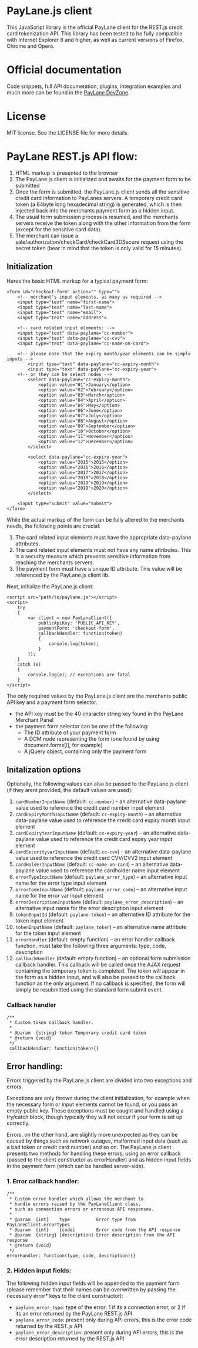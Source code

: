 # PayLane.js client
This JavaScript library is the official PayLane client for the REST.js credit card tokenization API. This library has been tested to be fully compatible with Internet Explorer 8 and higher, as well as current versions of Firefox, Chrome and Opera.

# Official documentation
Code snippets, full API documetation, plugins, integration examples and much more can be found in the [PayLane DevZone](http://devzone.paylane.com/api-guide/cards/paylane-js/).

# License
MIT license. See the LICENSE file for more details.

# PayLane REST.js API flow:
1. HTML markup is presented to the browser
2. The PayLane.js client is initialized and awaits for the payment form to be submitted
3. Once the form is submitted, the PayLane.js client sends all the sensitive credit card information to PayLanes servers. A temporary credit card token (a 64byte long hexadecimal string) is generated, which is then injected back into the merchants payment form as a hidden input.
4. The usual form submission process is resumed, and the merchants servers receive the token along with the other information from the form (except for the sensitive card data).
5. The merchant can issue a sale/authorization/checkCard/checkCard3DSecure request using the secret token (bear in mind that the token is only valid for 15 minutes).

## Initialization
Heres the basic HTML markup for a typical payment form:

    <form id="checkout-form" action="" type="">
        <!-- merchant's input elements, as many as required -->
        <input type="text" name="first-name">
        <input type="text" name="last-name">
        <input type="text" name="email">
        <input type="text" name="address">
    
        <!-- card related input elements: -->
        <input type="text" data-paylane="cc-number">
        <input type="text" data-paylane="cc-cvv">
        <input type="text" data-paylane="cc-name-on-card">

        <!-- please note that the expiry month/year elements can be simple inputs -->
            <input type="text" data-paylane="cc-expiry-month">
            <input type="text" data-paylane="cc-expiry-year">
        <!-- or they can be select nodes -->
            <select data-paylane="cc-expiry-month">
                <option value="01">January</option>
                <option value="02">February</option>
                <option value="03">March</option>
                <option value="04">April</option>
                <option value="05">May</option>
                <option value="06">June</option>
                <option value="07">July</option>
                <option value="08">August</option>
                <option value="09">September</option>
                <option value="10">October</option>
                <option value="11">November</option>
                <option value="12">December</option>
            </select>

            <select data-paylane="cc-expiry-year">
                <option value="2015">2015</option>
                <option value="2016">2016</option>
                <option value="2017">2017</option>
                <option value="2018">2018</option>
                <option value="2019">2019</option>
                <option value="2019">2020</option>
            </select>
            
        <input type="submit" value="submit">
    </form>

While the actual markup of the form can be fully altered to the merchants needs, the following points are crucial: 

1. The card related input elements must have the appropriate data-paylane attributes.
2. The card related input elements must not have any name attributes. This is a security measure which prevents sensitive information from reaching the merchants servers.
3. The payment form must have a unique ID attribute. This value will be referenced by the PayLane.js client lib.

Next, initialize the PayLane.js client: 

    <script src="path/to/paylane.js"></script>
    <script>
        try
        {
            var client = new PayLaneClient({
                publicApiKey: 'PUBLIC_API_KEY',
                paymentForm: 'checkout-form',
                callbackHandler: function(token)
                {
                    console.log(token);
                }
            });
        }
        catch (e)
        {
            console.log(e); // exceptions are fatal
        }
    </script>

The only required values by the PayLane.js client are the merchants public API key and a payment form selector. 

- the API key must be the 40 character string key found in the PayLane Merchant Panel
- the payment form selector can be one of the following:
    - The ID attribute of your payment form
    - A DOM node representing the form (one found by using document.forms[i], for example)
    - A jQuery object, containing only the payment form

## Initalization options
Optionally, the following values can also be passed to the PayLane.js client (if they arent provided, the default values are used): 

1. `cardNumberInputName` (default: `cc-number`) – an alternative data-paylane value used to reference the credit card number input element
2. `cardExpiryMonthInputName` (default: `cc-expiry-month`) – an alternative data-paylane value used to reference the credit card expiry month input element
3. `cardExpiryYearInputName` (default: `cc-expiry-year`) – an alternative data-paylane value used to reference the credit card expiry year input element
4. `cardSecurityvarInputName` (default: `cc-cvv`) – an alternative data-paylane value used to reference the credit card CVV/CVV2 input element
5. `cardHolderInputName` (default: `cc-name-on-card`) – an alternative data-paylane value used to reference the cardholder name input element
6. `errorTypeInputName` (default: `paylane_error_type`) – an alternative input name for the error type input element
7. `errorCodeInputName` (default: `paylane_error_code`) – an alternative input name for the error var input element
8. `errorDescriptionInputName` (default: `paylane_error_description`) – an alternative input name for the error description input element
9. `tokenInputId` (default: `paylane-token`) – an alternative ID attribute for the token input element
10. `tokenInputName` (default: `paylane_token`) – an alternative name attribute for the token input element
11. `errorHandler` (default: empty function) – an error handler callback function, must take the following three arguments: type, code, description
12. `callbackHandler` (default: empty function) – an optional form submission callback handler. This callback will be called once the AJAX request containing the temporary token is completed. The token will appear in the form as a hidden input, and will also be passed to the callback function as the only argument. If no callback is specified, the form will simply be resubmitted using the standard form submit event.

### Callback handler
    /**
     * Custom token callback handler.
     * 
     * @param  {string} token Temporary credit card token
     * @return {void}
     */
     callbackHandler: function(token){}

## Error handling:
Errors triggered by the PayLane.js client are divided into two exceptions and errors.

Exceptions are only thrown during the client initialization, for example when the necessary form or input elements cannot be found, or you pass an empty public key. These exceptions must be caught and handled using a try/catch block, though typically they will not occur if your form is set up correctly.

Errors, on the other hand, are slightly more unexpected as they can be caused by things such as network outages, malformed input data (such as a bad token or credit card number) and so on. The PayLane.js client presents two methods for handling these errors; using an error callback (passed to the client constructor as errorHandler) and as hidden input fields in the payment form (which can be handled server-side).

### 1. Error callback handler:
    /**
     * Custom error handler which allows the merchant to
     * handle errors raised by the PayLaneClient class,
     * such as connection errors or erroneous API responses.
     * 
     * @param  {int}    type          Error type from PayLaneClient.errorTypes
     * @param  {int}    [code]        Error code from the API response
     * @param  {string} [description] Error description from the API response
     * @return {void}
     */
    errorHandler: function(type, code, description){}

### 2. Hidden input fields:

The following hidden input fields will be appended to the payment form (please remember that their names can be overwritten by passing the necessary error* keys to the client constructor): 

- `paylane_error_type`: type of the error; 1 if its a connection error, or 2 if its an error returned by the PayLane REST.js API
- `paylane_error_code`: present only during API errors, this is the error code returned by the REST.js API
- `paylane_error_description`: present only during API errors, this is the error description returned by the REST.js API

